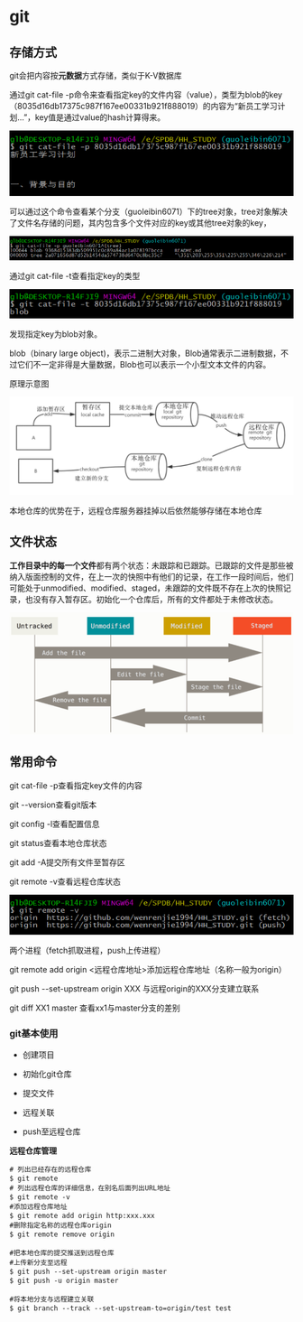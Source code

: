 # git

## 存储方式

git会把内容按**元数据**方式存储，类似于K-V数据库

通过git cat-file -p命令来查看指定key的文件内容（value），类型为blob的key（8035d16db17375c987f167ee00331b921f888019）的内容为“新员工学习计划...”，key值是通过value的hash计算得来。

![](images\catfile.png)

可以通过这个命令查看某个分支（guoleibin6071）下的tree对象，tree对象解决了文件名存储的问题，其内包含多个文件对应的key或其他tree对象的key，

![](images\tree.png)

通过git cat-file -t查看指定key的类型

![](images\type.png)

发现指定key为blob对象。

blob（binary large object)，表示二进制大对象，Blob通常表示二进制数据，不过它们不一定非得是大量数据，Blob也可以表示一个小型文本文件的内容。

原理示意图

![](images\image-20191203162120940.png)

本地仓库的优势在于，远程仓库服务器挂掉以后依然能够存储在本地仓库



## 文件状态

**工作目录中的每一个文件**都有两个状态：未跟踪和已跟踪。已跟踪的文件是那些被纳入版面控制的文件，在上一次的快照中有他们的记录，在工作一段时间后，他们可能处于unmodified、modified、staged，未跟踪的文件既不存在上次的快照记录，也没有存入暂存区。初始化一个仓库后，所有的文件都处于未修改状态。

![](images\image-20191209141635967.png)



## 常用命令

git cat-file -p查看指定key文件的内容

git --version查看git版本

git config -l查看配置信息

git status查看本地仓库状态

git add -A提交所有文件至暂存区

git remote -v查看远程仓库状态

![](images\two.png)

两个进程（fetch抓取进程，push上传进程）

git remote add origin <远程仓库地址>添加远程仓库地址（名称一般为origin）

git push --set-upstream origin XXX 与远程origin的XXX分支建立联系

git diff  XX1 master 查看xx1与master分支的差别

### git基本使用

- 创建项目

- 初始化git仓库

- 提交文件

- 远程关联

- push至远程仓库


**远程仓库管理**

```shell
# 列出已经存在的远程仓库
$ git remote
# 列出远程仓库的详细信息，在别名后面列出URL地址
$ git remote -v
#添加远程仓库地址
$ git remote add origin http:xxx.xxx
#删除指定名称的远程仓库origin
$ git remote remove origin 

#把本地仓库的提交推送到远程仓库
#上传新分支至远程
$ git push --set-upstream origin master 
$ git push -u origin master

#将本地分支与远程建立关联
$ git branch --track --set-upstream-to=origin/test test
```


